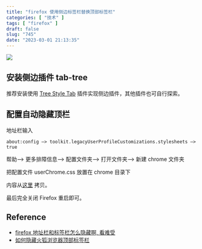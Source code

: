 ```yaml
---
title: "firefox 使用侧边标签栏替换顶部标签栏"
categories: [ "技术" ]
tags: [ "firefox" ]
draft: false
slug: "745"
date: "2023-03-01 21:13:35"
---
```


![](https://imagehost-cdn.frytea.com/images/2023/03/01/20230301094433c3dfd88e4540899f.png)

## 安装侧边插件 tab-tree

推荐安装使用 [Tree Style Tab](https://addons.mozilla.org/zh-CN/firefox/addon/tree-style-tab/) 插件实现侧边插件，其他插件也可自行探索。

## 配置自动隐藏顶栏

地址栏输入

`about:config —> toolkit.legacyUserProfileCustomizations.stylesheets —> true`

帮助—> 更多排障信息—> 配置文件夹—> 打开文件夹—> 新建 chrome 文件夹

把配置文件 userChrome.css 放置在 chrome 目录下

内容从[这里](https://github.com/MrOtherGuy/firefox-csshacks/blob/master/chrome/autohide_toolbox.css) 拷贝。

最后完全关闭 Firefox 重启即可。

## Reference

- [firefox 地址栏和标签栏怎么隐藏啊, 看难受](https://v2ex.com/t/873820)
- [如何隐藏火狐浏览器顶部标签栏](https://zhuanlan.zhihu.com/p/488501593)

